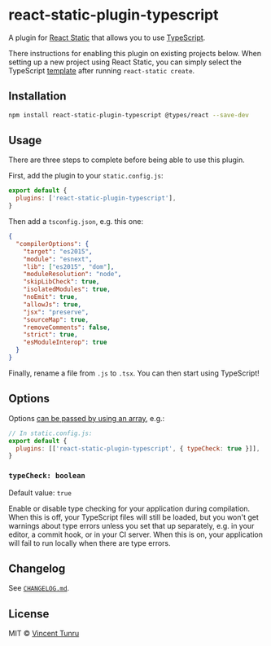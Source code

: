 # react-static-plugin-typescript

A plugin for [React Static](https://react-static.js.org/) that allows you to use [TypeScript](https://www.typescriptlang.org/).

There instructions for enabling this plugin on existing projects below. When setting up a new project using React Static, you can simply select the TypeScript [template](https://github.com/react-static/react-static/tree/master/packages/react-static/templates) after running `react-static create`.

## Installation

```bash
npm install react-static-plugin-typescript @types/react --save-dev
```

## Usage

There are three steps to complete before being able to use this plugin.

First, add the plugin to your `static.config.js`:

```javascript
export default {
  plugins: ['react-static-plugin-typescript'],
}
```

Then add a `tsconfig.json`, e.g. this one:

```json
{
  "compilerOptions": {
    "target": "es2015",
    "module": "esnext",
    "lib": ["es2015", "dom"],
    "moduleResolution": "node",
    "skipLibCheck": true,
    "isolatedModules": true,
    "noEmit": true,
    "allowJs": true,
    "jsx": "preserve",
    "sourceMap": true,
    "removeComments": false,
    "strict": true,
    "esModuleInterop": true
  }
}
```

Finally, rename a file from `.js` to `.tsx`. You can then start using TypeScript!

## Options

Options [can be passed by using an array](https://github.com/react-static/react-static/tree/master/docs/plugins#plugin-options), e.g.:

```javascript
// In static.config.js:
export default {
  plugins: [['react-static-plugin-typescript', { typeCheck: true }]],
}
```

### `typeCheck: boolean`

Default value: `true`

Enable or disable type checking for your application during compilation. When this is off, your TypeScript files will still be loaded, but you won't get warnings about type errors unless you set that up separately, e.g. in your editor, a commit hook, or in your CI server. When this is on, your application will fail to run locally when there are type errors.

## Changelog

See [`CHANGELOG.md`](https://gitlab.com/Vinnl/react-static-plugin-typescript/blob/master/CHANGELOG.md).

## License

MIT © [Vincent Tunru](https://vincenttunru.com)
